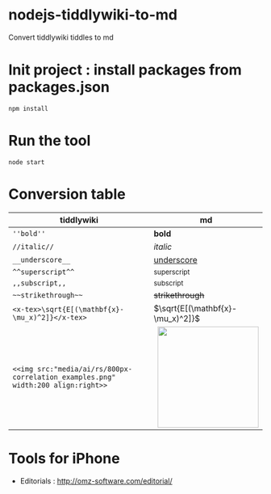 # nodejs-tiddlywiki-to-md
Convert tiddlywiki tiddles to md

# Init project : install packages from packages.json
```
npm install
```

# Run the tool
```
node start
```

# Conversion table

| tiddlywiki | md |
|----|----|
| `''bold''` | **bold** |
| `//italic//` | *italic* |
| `__underscore__` | <u>underscore</u> |
| `^^superscript^^` | <sup>superscript<sup> |
| `,,subscript,,` | <sub>subscript</sub> |
| `~~strikethrough~~` | ~~strikethrough~~ |
| `<x-tex>\sqrt{E[(\mathbf{x}-\mu_x)^2]}</x-tex>` | $\sqrt{E[(\mathbf{x}-\mu_x)^2]}$ |
| `<<img src:"media/ai/rs/800px-correlation_examples.png" width:200 align:right>>` | <img style="border: 0px none; float: right; margin: 0px;0px 0px 1.5em;width:200px" src="data/media/ai/rs/800px-correlation_examples.png"> |

# Tools for iPhone

* Editorials : http://omz-software.com/editorial/
